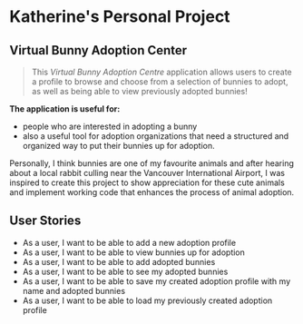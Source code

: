 # Katherine's Personal Project

## Virtual Bunny Adoption Center

> This *Virtual Bunny Adoption Centre* application allows users to create a profile to browse and choose from a 
> selection of bunnies to adopt, as well as being able to view previously adopted bunnies!

**The application is useful for:**
   - people who are interested in adopting a bunny 
   - also a useful tool for adoption organizations that need a structured and organized way to put 
their bunnies up for adoption.  

Personally, I think bunnies are one of my favourite animals and after hearing about a local rabbit culling near the 
Vancouver International Airport, I was inspired to create this project to show appreciation for these cute animals and 
implement working code that enhances the process of animal adoption.  

## User Stories

- As a user, I want to be able to add a new adoption profile
- As a user, I want to be able to view bunnies up for adoption
- As a user, I want to be able to add adopted bunnies
- As a user, I want to be able to see my adopted bunnies
- As a user, I want to be able to save my created adoption profile with my name and adopted bunnies
- As a user, I want to be able to load my previously created adoption profile